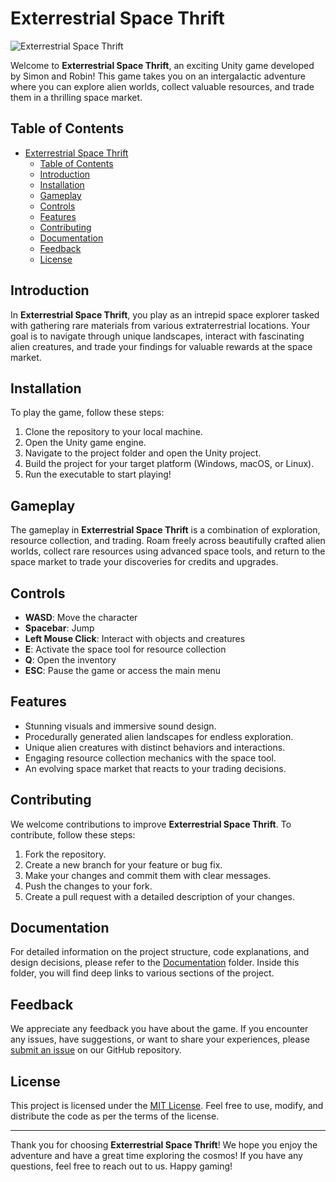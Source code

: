# Exterrestrial Space Thrift

![Exterrestrial Space Thrift](link_to_image_here)

Welcome to **Exterrestrial Space Thrift**, an exciting Unity game developed by Simon and Robin! This game takes you on an intergalactic adventure where you can explore alien worlds, collect valuable resources, and trade them in a thrilling space market. 

## Table of Contents
- [Exterrestrial Space Thrift](#exterrestrial-space-thrift)
  - [Table of Contents](#table-of-contents)
  - [Introduction](#introduction)
  - [Installation](#installation)
  - [Gameplay](#gameplay)
  - [Controls](#controls)
  - [Features](#features)
  - [Contributing](#contributing)
  - [Documentation](#documentation)
  - [Feedback](#feedback)
  - [License](#license)

## Introduction

In **Exterrestrial Space Thrift**, you play as an intrepid space explorer tasked with gathering rare materials from various extraterrestrial locations. Your goal is to navigate through unique landscapes, interact with fascinating alien creatures, and trade your findings for valuable rewards at the space market.

## Installation

To play the game, follow these steps:

1. Clone the repository to your local machine.
2. Open the Unity game engine.
3. Navigate to the project folder and open the Unity project.
4. Build the project for your target platform (Windows, macOS, or Linux).
5. Run the executable to start playing!

## Gameplay

The gameplay in **Exterrestrial Space Thrift** is a combination of exploration, resource collection, and trading. Roam freely across beautifully crafted alien worlds, collect rare resources using advanced space tools, and return to the space market to trade your discoveries for credits and upgrades.

## Controls

- **WASD**: Move the character
- **Spacebar**: Jump
- **Left Mouse Click**: Interact with objects and creatures
- **E**: Activate the space tool for resource collection
- **Q**: Open the inventory
- **ESC**: Pause the game or access the main menu

## Features

- Stunning visuals and immersive sound design.
- Procedurally generated alien landscapes for endless exploration.
- Unique alien creatures with distinct behaviors and interactions.
- Engaging resource collection mechanics with the space tool.
- An evolving space market that reacts to your trading decisions.

## Contributing

We welcome contributions to improve **Exterrestrial Space Thrift**. To contribute, follow these steps:

1. Fork the repository.
2. Create a new branch for your feature or bug fix.
3. Make your changes and commit them with clear messages.
4. Push the changes to your fork.
5. Create a pull request with a detailed description of your changes.

## Documentation

For detailed information on the project structure, code explanations, and design decisions, please refer to the [Documentation](/Docs/index.md) folder. Inside this folder, you will find deep links to various sections of the project.

## Feedback

We appreciate any feedback you have about the game. If you encounter any issues, have suggestions, or want to share your experiences, please [submit an issue](link_to_issues_page_here) on our GitHub repository.

## License

This project is licensed under the [MIT License](link_to_license_file_here). Feel free to use, modify, and distribute the code as per the terms of the license.

---

Thank you for choosing **Exterrestrial Space Thrift**! We hope you enjoy the adventure and have a great time exploring the cosmos! If you have any questions, feel free to reach out to us. Happy gaming!
